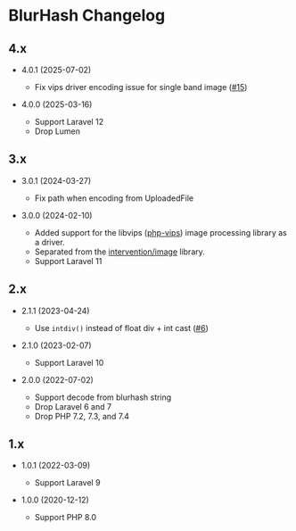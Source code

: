 # BlurHash Changelog

## 4.x

- 4.0.1 (2025-07-02)
  - Fix vips driver encoding issue for single band image ([#15](https://github.com/bepsvpt/blurhash/issues/15))

- 4.0.0 (2025-03-16)
  - Support Laravel 12
  - Drop Lumen

## 3.x

- 3.0.1 (2024-03-27)
  - Fix path when encoding from UploadedFile

- 3.0.0 (2024-02-10)
  - Added support for the libvips ([php-vips](https://github.com/libvips/php-vips)) image processing library as a driver.
  - Separated from the [intervention/image](https://github.com/Intervention/image) library.
  - Support Laravel 11

## 2.x

- 2.1.1 (2023-04-24)
  - Use `intdiv()` instead of float div + int cast ([#6](https://github.com/bepsvpt/blurhash/pull/6))

- 2.1.0 (2023-02-07)
  - Support Laravel 10

- 2.0.0 (2022-07-02)
  - Support decode from blurhash string
  - Drop Laravel 6 and 7
  - Drop PHP 7.2, 7.3, and 7.4

## 1.x

- 1.0.1 (2022-03-09)
  - Support Laravel 9

- 1.0.0 (2020-12-12)
  - Support PHP 8.0
